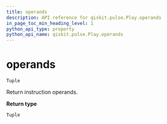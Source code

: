 ```yaml
---
title: operands
description: API reference for qiskit.pulse.Play.operands
in_page_toc_min_heading_level: 1
python_api_type: property
python_api_name: qiskit.pulse.Play.operands
---
```


# operands

<span id="qiskit.pulse.Play.operands" />

`Tuple`

Return instruction operands.

**Return type**

`Tuple`

